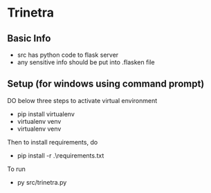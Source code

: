# Trinetra

## Basic Info

- src has python code to flask server
- any sensitive info should  be put into .flasken file

## Setup (for windows using command prompt)

DO below three steps to activate virtual environment

- pip install virtualenv
- virtualenv venv
- virtualenv venv

Then to install requirements, do

- pip install -r .\requirements.txt

To run

- py src/trinetra.py
